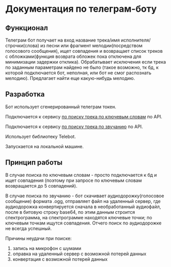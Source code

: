# Документация по телеграм-боту

## Функционал
Телеграм бот получает на вход название трека/имя исполнителя/строчки(слова) из песни или фрагмент мелодии(посредством голосового сообщения), ищет совпадения и возвращает список треков с обложками(функция возврата обложек пока отключена для минимизации задержки отклика).
Обрабатывает исключения если трека по заданным параметрам найдено не было (такое возможно, тк бд, к которой подключается бот, неполная, или бот не смог распознать мелодию).
Предлагает найти еще какую-нибудь мелодию.

## Разработка
Бот использует сгенерированный телеграм токен.

Подключается к сервису [по поиску трека по ключевым словам](https://rapidapi.com) по API.

Подключается к сервису [по поиску трека по звучанию](https://audiotag.info/) по API.

Использует библиотеку Telebot.

Запускается на локальной машине.

## Принцип работы
В случае поиска по ключевым словам - просто подключается к бд и ищет совпадения (поэтому при запросе по ключевым словам возвращается до 5 совпадений).

В случае поиска по звучанию - бот скачивает аудиодорожку(голосовое сообщение) формата .ogg, отправляет файл на удаленный сервер, где аудиодорожка конвертируется сначала в необработанный аудиофайл, после в битовую строку base64, по этим данным строится спектрограмма, на спектрограмме находятся ключевые точки; по ключевым точкам ищутся совпадения.
Отчего поиск по аудиодорожке не всегда успешный. 

Причины неудачи при поиске:
1) запись на микрофон с шумами
2) оправка на удаленный сервер с возможной потерей данных
3) конвертация с возможной потерей данных
